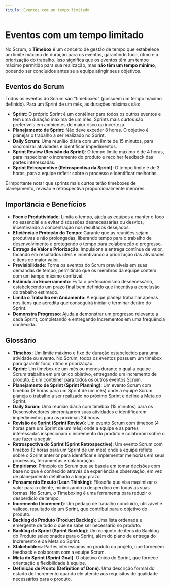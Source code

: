 ```yaml
---
titulo: Eventos com um tempo limitado
---
```


# Eventos com um tempo limitado

No Scrum, o **Timebox** é um conceito de gestão de tempo que estabelece um limite máximo de duração para os eventos, garantindo foco, ritmo e a priorização do trabalho. Isso significa que os eventos têm um tempo máximo permitido para sua realização, mas **não têm um tempo mínimo**, podendo ser concluídos antes se a equipe atingir seus objetivos.

## Eventos do Scrum

Todos os eventos do Scrum são "timeboxed" (possuem um tempo máximo definido). Para um Sprint de um mês, as durações máximas são:

- **Sprint**: O próprio Sprint é um contêiner para todos os outros eventos e tem uma duração máxima de um mês. Sprints mais curtos são preferíveis em ambientes de maior risco ou incerteza.
- **Planejamento de Sprint**: Não deve exceder 8 horas. O objetivo é planejar o trabalho a ser realizado no Sprint.
- **Daily Scrum**: Uma reunião diária com um limite de 15 minutos, para sincronizar atividades e identificar impedimentos.
- **Sprint Review (Revisão da Sprint)**: O tempo limite máximo é de 4 horas, para inspecionar o incremento do produto e recolher feedback das partes interessadas.
- **Sprint Retrospective (Retrospectiva da Sprint)**: O tempo limite é de 3 horas, para a equipe refletir sobre o processo e identificar melhorias.

É importante notar que sprints mais curtos terão timeboxes de planejamento, revisão e retrospectiva proporcionalmente menores.

## Importância e Benefícios

- **Foco e Produtividade**: Limita o tempo, ajuda as equipes a manter o foco no essencial e a evitar discussões desnecessárias ou desvios, incentivando a concentração nos resultados desejados.
- **Eficiência e Proteção do Tempo**: Garante que as reuniões sejam produtivas e não prolongadas, liberando tempo para o trabalho de desenvolvimento e protegendo o tempo para colaboração e progresso.
- **Entrega de Valor e Priorização**: Impulsiona a entrega contínua de valor, focando em resultados úteis e incentivando a priorização das atividades e itens de maior valor.
- **Previsibilidade**: Torna os eventos do Scrum previsíveis em suas demandas de tempo, permitindo que os membros da equipe contem com um tempo máximo confiável.
- **Estímulo ao Encerramento**: Evita o perfeccionismo desnecessário, estabelecendo um prazo final bem definido que incentiva a conclusão do trabalho estimado.
- **Limita o Trabalho em Andamento**: A equipe planeja trabalhar apenas nos itens que acredita que conseguirá iniciar e terminar dentro do Sprint.
- **Demonstra Progresso**: Ajuda a demonstrar um progresso relevante a cada Sprint, completando e entregando Incrementos em uma frequência conhecida.

## Glossário

- **Timebox**: Um limite máximo e fixo de duração estabelecido para uma atividade ou evento. No Scrum, todos os eventos possuem um timebox para garantir foco, ritmo e priorização.
- **Sprint**: Um timebox de um mês ou menos durante o qual a equipe Scrum trabalha em um único objetivo, entregando um incremento de produto. É um contêiner para todos os outros eventos Scrum.
- **Planejamento de Sprint (Sprint Planning)**: Um evento Scrum com timebox (8 horas para um Sprint de um mês) onde a equipe Scrum planeja o trabalho a ser realizado no próximo Sprint e define a Meta do Sprint.
- **Daily Scrum**: Uma reunião diária com timebox (15 minutos) para os Desenvolvedores sincronizarem suas atividades e identificarem impedimentos para as próximas 24 horas.
- **Revisão de Sprint (Sprint Review)**: Um evento Scrum com timebox (4 horas para um Sprint de um mês) onde a equipe e as partes interessadas inspecionam o incremento do produto e colaboram sobre o que fazer a seguir.
- **Retrospectiva do Sprint (Sprint Retrospective)**: Um evento Scrum com timebox (3 horas para um Sprint de um mês) onde a equipe reflete sobre o Sprint anterior para identificar e implementar melhorias em seus processos, ferramentas e colaboração.
- **Empirismo**: Princípio do Scrum que se baseia em tomar decisões com base no que é conhecido através da experiência e observação, em vez de planejamento detalhado a longo prazo.
- **Pensamento Enxuto (Lean Thinking)**: Filosofia que visa maximizar o valor para o cliente, minimizando o desperdício em todas as suas formas. No Scrum, o Timeboxing é uma ferramenta para reduzir o desperdício de tempo.
- **Incremento (Increment)**: Um pedaço de trabalho concluído, utilizável e valioso, resultado de um Sprint, que contribui para o objetivo do produto.
- **Backlog do Produto (Product Backlog)**: Uma lista ordenada e emergente de tudo o que se sabe ser necessário no produto.
- **Backlog do Sprint (Sprint Backlog)**: Um conjunto de itens do Backlog do Produto selecionados para o Sprint, além do plano de entrega do Incremento e da Meta do Sprint.
- **Stakeholders**: Partes interessadas no produto ou projeto, que fornecem feedback e colaboram com a equipe Scrum.
- **Meta do Sprint (Sprint Goal)**: O objetivo único do Sprint, que fornece orientação e flexibilidade à equipe.
- **Definição de Pronto (Definition of Done)**: Uma descrição formal do estado do Incremento quando ele atende aos requisitos de qualidade necessários para o produto.
